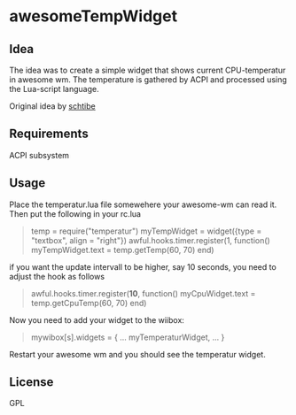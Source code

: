 awesomeTempWidget
=================

Idea
--------

The idea was to create a simple widget that shows current CPU-temperatur
in awesome wm. The temperature is gathered by ACPI and processed using the
Lua-script language.

Original idea by [schtibe](https://github.com/schtibe "")

Requirements
--------

ACPI subsystem

Usage
--------

Place the temperatur.lua file somewehere your awesome-wm can read it. Then put the following in your rc.lua

> temp = require("temperatur")
> myTempWidget = widget({type = "textbox", align = "right"})
> awful.hooks.timer.register(1, function() myTempWidget.text = temp.getTemp(60, 70) end)

if you want the update intervall to be higher, say 10 seconds, you need to adjust the hook as follows

> awful.hooks.timer.register(**10**, function() myCpuWidget.text = temp.getCpuTemp(60, 70) end)

Now you need to add your widget to the wiibox:

> mywibox[s].widgets = { ...
>                        myTemperaturWidget,
>                        ...
>                      }

Restart your awesome wm and you should see the temperatur widget.

License
--------
GPL
